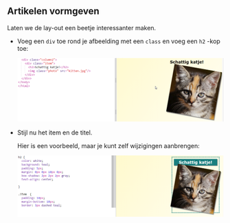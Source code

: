 ## Artikelen vormgeven

Laten we de lay-out een beetje interessanter maken.

+ Voeg een ` div ` toe rond je afbeelding met een ` class ` en voeg een ` h2 ` -kop toe:
    
    ![screenshot](images/magazine-item.png)

+ Stijl nu het item en de titel.
    
    Hier is een voorbeeld, maar je kunt zelf wijzigingen aanbrengen:
    
    ![screenshot](images/magazine-item-style.png)